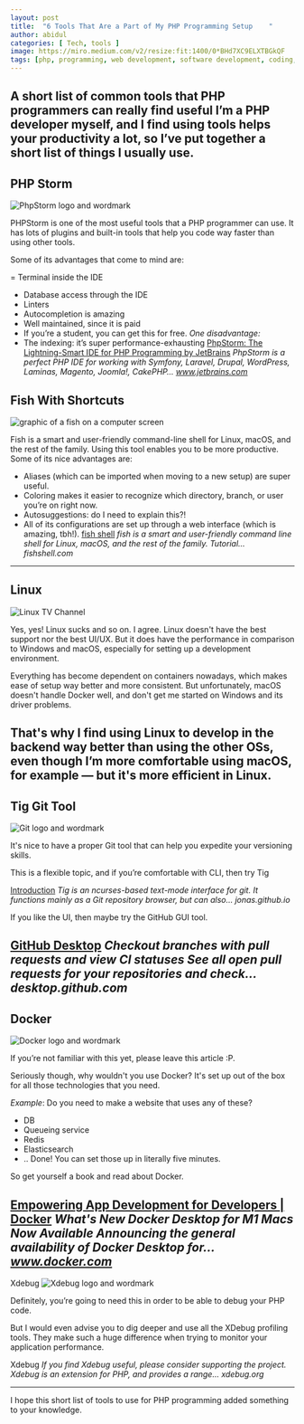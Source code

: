 ```yaml
---
layout: post
title:  "6 Tools That Are a Part of My PHP Programming Setup	"
author: abidul
categories: [ Tech, tools ]
image: https://miro.medium.com/v2/resize:fit:1400/0*BHd7XC9ELXTBGkQF
tags: [php, programming, web development, software development, coding, tools, list]
---
```

A short list of common tools that PHP programmers can really find useful
I’m a PHP developer myself, and I find using tools helps your productivity a lot, so I’ve put together a short list of things I usually use.
---

## PHP Storm
![PhpStorm logo and wordmark](https://miro.medium.com/v2/resize:fit:820/format:webp/1*NRqyaSPBPPBnSRhyjjVwdg.png)

PHPStorm is one of the most useful tools that a PHP programmer can use. It has lots of plugins and built-in tools that help you code way faster than using other tools.

Some of its advantages that come to mind are:

= Terminal inside the IDE
- Database access through the IDE
- Linters
- Autocompletion is amazing
- Well maintained, since it is paid
- If you’re a student, you can get this for free.
*One disadvantage:*
- The indexing: it’s super performance-exhausting
[PhpStorm: The Lightning-Smart IDE for PHP Programming by JetBrains](https://www.jetbrains.com/phpstorm/)
_PhpStorm is a perfect PHP IDE for working with Symfony, Laravel, Drupal, WordPress, Laminas, Magento, Joomla!, CakePHP…
www.jetbrains.com_

## Fish With Shortcuts
![graphic of a fish on a computer screen](https://miro.medium.com/v2/resize:fit:1200/format:webp/0*Ufq_vlpK7UtQ5Lkw.png)

Fish is a smart and user-friendly command-line shell for Linux, macOS, and the rest of the family. Using this tool enables you to be more productive. Some of its nice advantages are:

- Aliases (which can be imported when moving to a new setup) are super useful.
- Coloring makes it easier to recognize which directory, branch, or user you’re on right now.
- Autosuggestions: do I need to explain this?!
- All of its configurations are set up through a web interface (which is amazing, tbh!).
[fish shell](https://fishshell.com/)
_fish is a smart and user-friendly command line shell for Linux, macOS, and the rest of the family. Tutorial…
fishshell.com_
---

## Linux
![Linux TV Channel](https://miro.medium.com/v2/resize:fit:1400/format:webp/0*vXx_16Z4PH7JL1cq.jpg)

Yes, yes! Linux sucks and so on. I agree. Linux doesn't have the best support nor the best UI/UX. But it does have the performance in comparison to Windows and macOS, especially for setting up a development environment.

Everything has become dependent on containers nowadays, which makes ease of setup way better and more consistent. But unfortunately, macOS doesn't handle Docker well, and don't get me started on Windows and its driver problems.

That's why I find using Linux to develop in the backend way better than using the other OSs, even though I’m more comfortable using macOS, for example — but it's more efficient in Linux.
---

## Tig Git Tool
![Git logo and wordmark](https://miro.medium.com/v2/resize:fit:1400/format:webp/1*BCZkmZR1_YzDZy22Vn4uUw.png)

It's nice to have a proper Git tool that can help you expedite your versioning skills.

This is a flexible topic, and if you’re comfortable with CLI, then try Tig

[Introduction](https://jonas.github.io/tig/)
_Tig is an ncurses-based text-mode interface for git. It functions mainly as a Git repository browser, but can also…
jonas.github.io_

If you like the UI, then maybe try the GitHub GUI tool.

[GitHub Desktop](https://desktop.github.com/)
_Checkout branches with pull requests and view CI statuses See all open pull requests for your repositories and check…
desktop.github.com_
---

## Docker
![Docker logo and wordmark](https://miro.medium.com/v2/resize:fit:672/format:webp/1*qwk8WjH-tL-KSblFL7W-CQ.png)

If you’re not familiar with this yet, please leave this article :P.

Seriously though, why wouldn't you use Docker? It's set up out of the box for all those technologies that you need.

*Example*: Do you need to make a website that uses any of these?

- DB
- Queueing service
- Redis
- Elasticsearch
- ..
Done! You can set those up in literally five minutes.

So get yourself a book and read about Docker.

[Empowering App Development for Developers | Docker](https://www.docker.com/)
_What's New Docker Desktop for M1 Macs Now Available Announcing the general availability of Docker Desktop for…
www.docker.com_
---

Xdebug
![Xdebug logo and wordmark](https://miro.medium.com/v2/resize:fit:1400/format:webp/1*8kK-iT7QxMVKxXRkPkdO6w.png)

Definitely, you’re going to need this in order to be able to debug your PHP code.

But I would even advise you to dig deeper and use all the XDebug profiling tools. They make such a huge difference when trying to monitor your application performance.

Xdebug
_If you find Xdebug useful, please consider supporting the project. Xdebug is an extension for PHP, and provides a range…
xdebug.org_

---

I hope this short list of tools to use for PHP programming added something to your knowledge.